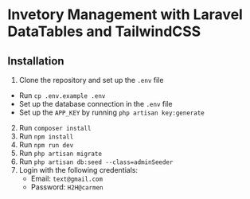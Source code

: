 # Invetory Management with Laravel DataTables and TailwindCSS

## Installation

1. Clone the repository and set up the `.env` file
  - Run `cp .env.example .env`
  - Set up the database connection in the `.env` file 
  - Set up the `APP_KEY` by running `php artisan key:generate`
2. Run `composer install`
3. Run `npm install`
4. Run `npm run dev`
5. Run `php artisan migrate`
6. Run `php artisan db:seed --class=adminSeeder`
7. Login with the following credentials:
    - Email: `text@gmail.com`
    - Password: `H2H@carmen`



